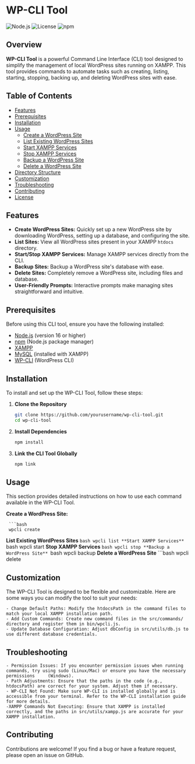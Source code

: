# WP-CLI Tool

![Node.js](https://img.shields.io/badge/node.js-%23339933?style=for-the-badge&logo=node.js&logoColor=white) ![License](https://img.shields.io/github/license/baronlegacy256/wp-cli-tool?style=for-the-badge) ![npm](https://img.shields.io/npm/v/wp-cli-tool?style=for-the-badge)

## Overview

**WP-CLI Tool** is a powerful Command Line Interface (CLI) tool designed to simplify the management of local WordPress sites running on XAMPP. This tool provides commands to automate tasks such as creating, listing, starting, stopping, backing up, and deleting WordPress sites with ease.

## Table of Contents

- [Features](#features)
- [Prerequisites](#prerequisites)
- [Installation](#installation)
- [Usage](#usage)
  - [Create a WordPress Site](#create-a-wordpress-site)
  - [List Existing WordPress Sites](#list-existing-wordpress-sites)
  - [Start XAMPP Services](#start-xampp-services)
  - [Stop XAMPP Services](#stop-xampp-services)
  - [Backup a WordPress Site](#backup-a-wordpress-site)
  - [Delete a WordPress Site](#delete-a-wordpress-site)
- [Directory Structure](#directory-structure)
- [Customization](#customization)
- [Troubleshooting](#troubleshooting)
- [Contributing](#contributing)
- [License](#license)

## Features

- **Create WordPress Sites:** Quickly set up a new WordPress site by downloading WordPress, setting up a database, and configuring the site.
- **List Sites:** View all WordPress sites present in your XAMPP `htdocs` directory.
- **Start/Stop XAMPP Services:** Manage XAMPP services directly from the CLI.
- **Backup Sites:** Backup a WordPress site's database with ease.
- **Delete Sites:** Completely remove a WordPress site, including files and database.
- **User-Friendly Prompts:** Interactive prompts make managing sites straightforward and intuitive.

## Prerequisites

Before using this CLI tool, ensure you have the following installed:

- [Node.js](https://nodejs.org/) (version 16 or higher)
- [npm](https://www.npmjs.com/get-npm) (Node.js package manager)
- [XAMPP](https://www.apachefriends.org/index.html)
- [MySQL](https://www.mysql.com/) (installed with XAMPP)
- [WP-CLI](https://wp-cli.org/) (WordPress CLI)

## Installation

To install and set up the WP-CLI Tool, follow these steps:

1. **Clone the Repository**

   ```bash
   git clone https://github.com/yourusername/wp-cli-tool.git
   cd wp-cli-tool
   
2. **Install Dependencies**

   ```bash
   npm install
   
3. **Link the CLI Tool Globally**

   ```bash
   npm link

## Usage
This section provides detailed instructions on how to use each command available in the WP-CLI Tool.

**Create a WordPress Site:**

     ```bash
     wpcli create

**List Existing WordPress Sites**
      ```bash
      wpcli list
**Start XAMPP Services**
      ```bash
      wpcli start
**Stop XAMPP Services**
    ```bash
      wpcli stop
**Backup a WordPress Site**
    ```bash
      wpcli backup
**Delete a WordPress Site**
    ```bash
          wpcli delete


## Customization
The WP-CLI Tool is designed to be flexible and customizable. Here are some ways you can modify the tool to suit your needs:

    - Change Default Paths: Modify the htdocsPath in the command files to match your local XAMPP installation path.
    - Add Custom Commands: Create new command files in the src/commands/ directory and register them in bin/wpcli.js.
    - Update Database Configuration: Adjust dbConfig in src/utils/db.js to use different database credentials.

## Troubleshooting
    - Permission Issues: If you encounter permission issues when running commands, try using sudo (Linux/Mac) or ensure you have the necessary permissions     (Windows).
    - Path Adjustments: Ensure that the paths in the code (e.g., htdocsPath) are correct for your system. Adjust them if necessary.
    - WP-CLI Not Found: Make sure WP-CLI is installed globally and is accessible from your terminal. Refer to the WP-CLI installation guide for more details.
    -XAMPP Commands Not Executing: Ensure that XAMPP is installed correctly, and the paths in src/utils/xampp.js are accurate for your XAMPP installation.

## Contributing
Contributions are welcome! If you find a bug or have a feature request, please open an issue on GitHub.



    

